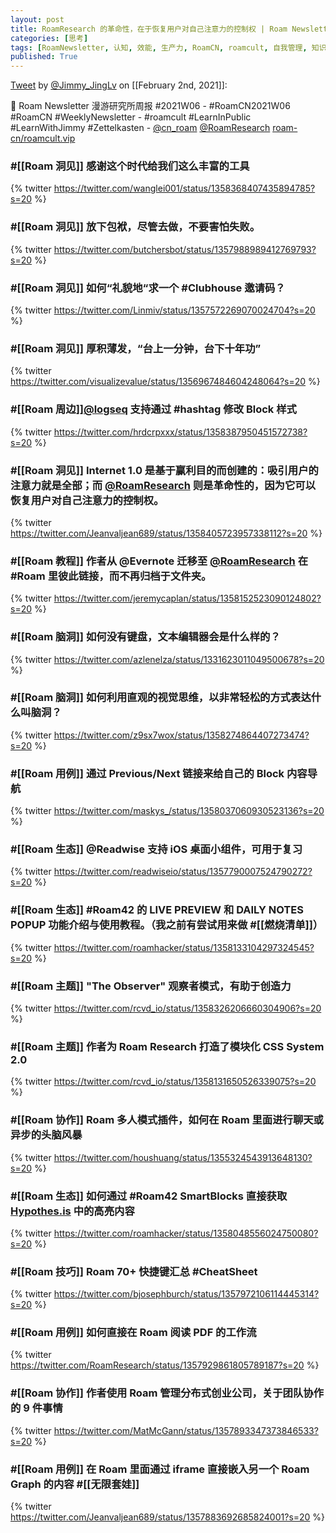 ```yaml
---
layout: post
title: RoamResearch 的革命性，在于恢复用户对自己注意力的控制权 | Roam Newsletter 漫游研究所周报 2021W06
categories: [思考]
tags: [RoamNewsletter, 认知, 效能, 生产力, RoamCN, roamcult, 自我管理, 知识创造, RoamResearch]
published: True
---
```


[Tweet](https://twitter.com/i/status/1356415974388371457) by [@Jimmy_JingLv](https://twitter.com/Jimmy_JingLv) on [[February 2nd, 2021]]:

📮 Roam Newsletter 漫游研究所周报 #2021W06 - #RoamCN2021W06 #RoamCN #WeeklyNewsletter - #roamcult #LearnInPublic #LearnWithJimmy #Zettelkasten - [@cn_roam](https://twitter.com/cn_roam) [@RoamResearch](https://twitter.com/RoamResearch) [roam-cn/roamcult.vip](http://roamcult.vip)

### #[[Roam 洞见]] 感谢这个时代给我们这么丰富的工具

{% twitter https://twitter.com/wanglei001/status/1358368407435894785?s=20 %}

### #[[Roam 洞见]] 放下包袱，尽管去做，不要害怕失败。

{% twitter https://twitter.com/butchersbot/status/1357988989412769793?s=20 %}

### #[[Roam 洞见]] 如何“礼貌地“求一个 #Clubhouse 邀请码？

{% twitter https://twitter.com/Linmiv/status/1357572269070024704?s=20 %}

### #[[Roam 洞见]] 厚积薄发，“台上一分钟，台下十年功”

{% twitter https://twitter.com/visualizevalue/status/1356967484604248064?s=20 %}

### #[[Roam 周边]][@logseq](https://twitter.com/logseq) 支持通过 #hashtag 修改 Block 样式

{% twitter https://twitter.com/hrdcrpxxx/status/1358387950451572738?s=20 %}

### #[[Roam 洞见]] Internet 1.0 是基于赢利目的而创建的：吸引用户的注意力就是全部；而 [@RoamResearch](https://twitter.com/RoamResearch) 则是革命性的，因为它可以恢复用户对自己注意力的控制权。

{% twitter https://twitter.com/Jeanvaljean689/status/1358405723957338112?s=20 %}

### #[[Roam 教程]] 作者从 @Evernote 迁移至 [@RoamResearch](https://twitter.com/RoamResearch) 在 #Roam 里彼此链接，而不再归档于文件夹。

{% twitter https://twitter.com/jeremycaplan/status/1358152523090124802?s=20 %}

### #[[Roam 脑洞]] 如何没有键盘，文本编辑器会是什么样的？

{% twitter https://twitter.com/azlenelza/status/1331623011049500678?s=20 %}

### #[[Roam 脑洞]] 如何利用直观的视觉思维，以非常轻松的方式表达什么叫脑洞？

{% twitter https://twitter.com/z9sx7wox/status/1358274864407273474?s=20 %}

### #[[Roam 用例]] 通过 Previous/Next 链接来给自己的 Block 内容导航

{% twitter https://twitter.com/maskys_/status/1358037060930523136?s=20 %}

### #[[Roam 生态]] @Readwise 支持 iOS 桌面小组件，可用于复习

{% twitter https://twitter.com/readwiseio/status/1357790007524790272?s=20 %}

### #[[Roam 生态]] #Roam42 的 LIVE PREVIEW 和 DAILY NOTES POPUP 功能介绍与使用教程。（我之前有尝试用来做 #[[燃烧清单]]）

{% twitter https://twitter.com/roamhacker/status/1358133104297324545?s=20 %}

### #[[Roam 主题]] "The Observer" 观察者模式，有助于创造力

{% twitter https://twitter.com/rcvd_io/status/1358326206660304906?s=20 %}

### #[[Roam 主题]] 作者为 Roam Research 打造了模块化 CSS System 2.0

{% twitter https://twitter.com/rcvd_io/status/1358131650526339075?s=20 %}

### #[[Roam 协作]] Roam 多人模式插件，如何在 Roam 里面进行聊天或异步的头脑风暴

{% twitter https://twitter.com/houshuang/status/1355324543913648130?s=20 %}

### #[[Roam 生态]] 如何通过 #Roam42 SmartBlocks 直接获取 [Hypothes.is](http://Hypothes.is) 中的高亮内容

{% twitter https://twitter.com/roamhacker/status/1358048556024750080?s=20 %}

### #[[Roam 技巧]] Roam 70+ 快捷键汇总 #CheatSheet

{% twitter https://twitter.com/bjosephburch/status/1357972106114445314?s=20 %}

### #[[Roam 用例]] 如何直接在 Roam 阅读 PDF 的工作流

{% twitter https://twitter.com/RoamResearch/status/1357929861805789187?s=20 %}

### #[[Roam 协作]] 作者使用 Roam 管理分布式创业公司，关于团队协作的 9 件事情

{% twitter https://twitter.com/MatMcGann/status/1357893347373846533?s=20 %}

### #[[Roam 用例]] 在 Roam 里面通过 iframe 直接嵌入另一个 Roam Graph 的内容 #[[无限套娃]]

{% twitter https://twitter.com/Jeanvaljean689/status/1357883692685824001?s=20 %}
